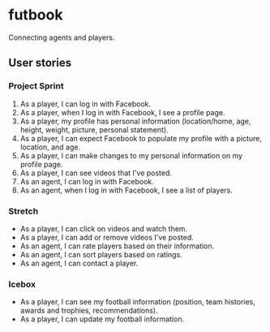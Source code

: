 # futbook

Connecting agents and players.

## User stories

### Project Sprint

1. As a player, I can log in with Facebook.
1. As a player, when I log in with Facebook, I see a profile page.
1. As a player, my profile has personal information (location/home, age, height, weight, picture, personal statement).
1. As a player, I can expect Facebook to populate my profile with a picture, location, and age.
1. As a player, I can make changes to my personal information on my profile page.
1. As a player, I can see videos that I've posted.
1. As an agent, I can log in with Facebook.
1. As an agent, when I log in with Facebook, I see a list of players.

### Stretch

- As a player, I can click on videos and watch them.
- As a player, I can add or remove videos I've posted.
- As an agent, I can rate players based on their information.
- As an agent, I can sort players based on ratings.
- As an agent, I can contact a player.

### Icebox

- As a player, I can see my football information (position, team histories, awards and trophies, recommendations).
- As a player, I can update my football information.
